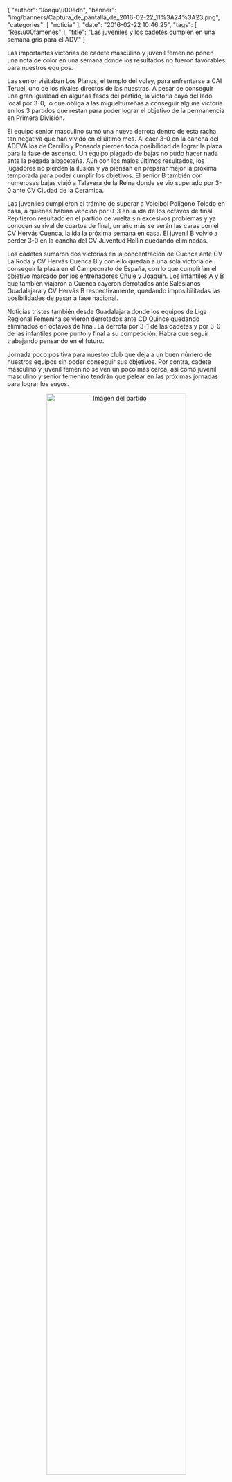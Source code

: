 {
  "author": "Joaqu\u00edn", 
  "banner": "img/banners/Captura_de_pantalla_de_2016-02-22_11%3A24%3A23.png", 
  "categories": [
    "noticia"
  ], 
  "date": "2016-02-22 10:46:25", 
  "tags": [
    "Res\u00famenes"
  ], 
  "title": "Las juveniles y los cadetes cumplen en una semana gris para el ADV."
}

Las importantes victorias de cadete masculino y juvenil femenino ponen una nota de color en una semana donde los resultados no fueron favorables para nuestros equipos.

Las senior visitaban Los Planos, el templo del voley, para enfrentarse a CAI Teruel, uno de los rivales directos de las nuestras. A pesar de conseguir una gran igualdad en algunas fases del partido, la victoria cayó del lado local por 3-0, lo que obliga a las miguelturreñas a conseguir alguna victoria en los 3 partidos que restan para poder lograr el objetivo de la permanencia en Primera División.

El equipo senior masculino sumó una nueva derrota dentro de esta racha tan negativa que han vivido en el último mes. Al caer 3-0 en la cancha del ADEVA los de Carrillo y Ponsoda pierden toda posibilidad de lograr la plaza para la fase de ascenso. Un equipo plagado de bajas no pudo hacer nada ante la pegada albaceteña. Aún con los malos últimos resultados, los jugadores no pierden la ilusión y ya piensan en preparar mejor la próxima temporada para poder cumplir los objetivos. El senior B también con numerosas bajas viajó a Talavera de la Reina donde se vio superado por 3-0 ante CV Ciudad de la Cerámica.

Las juveniles cumplieron el trámite de superar a Voleibol Polígono Toledo en casa, a quienes habían vencido por 0-3 en la ida de los octavos de final. Repitieron resultado en el partido de vuelta sin excesivos problemas y ya conocen su rival de cuartos de final, un año más se verán las caras con el CV Hervás Cuenca, la ida la próxima semana en casa. El juvenil B volvió a perder 3-0 en la cancha del CV Juventud Hellín quedando eliminadas.

Los cadetes sumaron dos victorias en la concentración de Cuenca ante CV La Roda y CV Hervás Cuenca B y con ello quedan a una sola victoria de conseguir la plaza en el Campeonato de España, con lo que cumplirían el objetivo marcado por los entrenadores Chule y Joaquín. Los infantiles A y B que también viajaron a Cuenca cayeron derrotados ante Salesianos Guadalajara y CV Hervás B respectivamente, quedando imposibilitadas las posibilidades de pasar a fase nacional.

Noticias tristes también desde Guadalajara donde los equipos de Liga Regional Femenina se vieron derrotados ante CD Quince quedando eliminados en octavos de final. La derrota por 3-1 de las cadetes y por 3-0 de las infantiles pone punto y final a su competición. Habrá que seguir trabajando pensando en el futuro.

Jornada poco positiva para nuestro club que deja a un buen número de nuestros equipos sin poder conseguir sus objetivos. Por contra, cadete masculino y juvenil femenino se ven un poco más cerca, así como juvenil masculino y senior femenino tendrán que pelear en las próximas jornadas para lograr los suyos.

<center>
<a target="_new" href="http://www.advmiguelturra.org/img/banners/Captura%20de%20pantalla%20de%202016-02-22%2011%3A24%3A23.png"> 
<img alt="Imagen del partido" width="80%" align="center" src="http://www.advmiguelturra.org/img/banners/Captura%20de%20pantalla%20de%202016-02-22%2011%3A24%3A23.png"/> </a> </center> 



